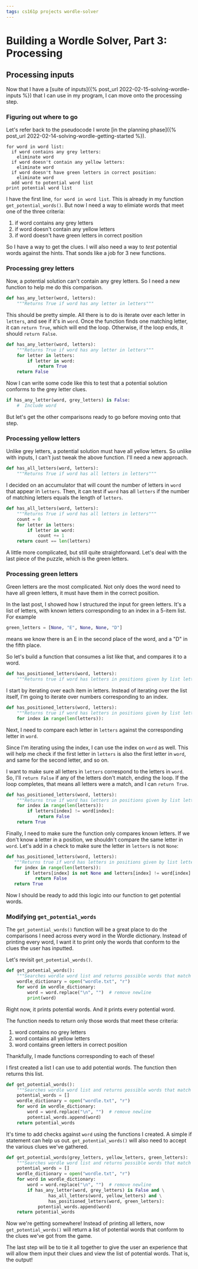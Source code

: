 ```yaml
---
tags: cs161p projects wordle-solver 
---
```


# Building a Wordle Solver, Part 3: Processing
## Processing inputs

Now that I have a [suite of inputs]({% post_url 2022-02-15-solving-wordle-inputs %}) that I can use in my program, I can move onto the processing step. 

### Figuring out where to go

Let's refer back to the pseudocode I wrote [in the planning phase]({% post_url 2022-02-14-solving-wordle-getting-started %}).

```pseudocode
for word in word list:
  if word contains any grey letters: 
    eliminate word
  if word doesn't contain any yellow letters:
    eliminate word
  if word doesn't have green letters in correct position:
    eliminate word
  add word to potential word list
print potential word list
```

I have the first line, `for word in word list`. This is already in my function `get_potential_words()`. But now I need a way to elimiate words that meet one of the three criteria: 

1. if word contains any grey letters
2. if word doesn't contain any yellow letters
3. if word doesn't have green letters in correct position

So I have a way to get the clues. I will also need a way to *test* potential words against the hints. That sonds like a job for 3 new functions. 

### Processing grey letters

Now, a potential solution can't contain any grey letters. So I need a new function to help me do this comparison. 

```python
def has_any_letter(word, letters):
	"""Returns True if word has any letter in letters"""
```

This should be pretty simple. All there is to do is iterate over each letter in `letters`, and see if it's in `word`. Once the function finds one matching letter, it can `return True`, which will end the loop. Otherwise, if the loop ends, it should `return False`. 

```python
def has_any_letter(word, letters):
	"""Returns True if word has any letter in letters"""
    for letter in letters:
        if letter in word:
            return True
    return False
```

Now I can write some code like this to test that a potential solution conforms to the grey letter clues.

```python
if has_any_letter(word, grey_letters) is False:
	#  Include word 
```

But let's get the other comparisons ready to go before moving onto that step. 

### Processing yellow letters

Unlike grey letters, a potential solution must have all yellow letters. So unlike with inputs, I can't just tweak the above function. I'll need a new approach. 

```python
def has_all_letters(word, letters):
	"""Returns True if word has all letters in letters"""
```

I decided on an accumulator that will count the number of letters in `word` that appear in `letters`. Then, it can test if `word` has all `letters` if the number of matching letters equals the length of `letters`. 

```python
def has_all_letters(word, letters):
    """Returns True if word has all letters in letters"""
    count = 0
    for letter in letters:
        if letter in word:
            count += 1
    return count == len(letters)
```

A little more complicated, but still quite straightforward. Let's deal with the last piece of the puzzle, which is the green letters. 

### Processing green letters

Green letters are the most complicated. Not only does the word need to have all green letters, it must have them in the correct position. 

In the last post, I showed how I structured the input for green letters. It's a list of letters, with known letters corresponding to an index in a 5-item list. For example

```python
green_letters = [None, "E", None, None, "D"]
```

means we know there is an E in the second place of the word, and a "D" in the fifth place.

So let's build a function that consumes a list like that, and compares it to a word. 

```python
def has_positioned_letters(word, letters):
	"""Returns true if word has letters in positions given by list letters"""
```

I start by iterating over each item in letters. Instead of iterating over the list itself, I'm going to iterate over numbers corresponding to an index.

```python
def has_positioned_letters(word, letters):
	"""Returns true if word has letters in positions given by list letters"""
	for index in range(len(letters)):

```

Next, I need to compare each letter in `letters` against the corresponding letter in `word`. 

Since I'm iterating using the index, I can use the index on `word` as well. This will help me check if the first letter in `letters` is also the first letter in `word`, and same for the second letter, and so on. 

I want to make sure all letters in `letters` correspond to the letters in `word`. So, I'll `return False` if any of the letters don't match, ending the loop. If the loop completes, that means all letters were a match, and I can `return True`.

```python
def has_positioned_letters(word, letters):
	"""Returns true if word has letters in positions given by list letters"""
	for index in range(len(letters)):
		if letters[index] != word[index]:
			return False
	return True
```

Finally, I need to make sure the function only compares known letters. If we don't know a letter in a position, we shouldn't compare the same letter in `word`. Let's add in a check to make sure the letter in `letters` is not `None`:

 ```python
def has_positioned_letters(word, letters):
	"""Returns true if word has letters in positions given by list letters"""
	for index in range(len(letters)):
		if letters[index] is not None and letters[index] != word[index]:
			return False
	return True
```

Now I should be ready to add this logic into our function to get potential words.


### Modifying `get_potential_words`

The `get_potential_words()` function will be a great place to do the comparisons I need across every word in the Wordle dictionary. Instead of printing every word, I want it to print only the words that conform to the clues the user has inputted. 

Let's revisit `get_potential_words()`. 

```python
def get_potential_words():
	"""Searches wordle word list and returns possible words that match the grey, yellow and green letters inputted"""
    wordle_dictionary = open("wordle.txt", "r")
    for word in wordle_dictionary:
        word = word.replace("\n", "")  # remove newline
        print(word)
```

Right now, it prints potential words. And it prints every potential word. 

The function needs to return only those words that meet these criteria: 

1. word contains no grey letters
2. word contains all yellow letters
3. word contains green letters in correct position 

Thankfully, I made functions corresponding to each of these! 

I first created a list I can use to add potential words. The function then returns this list. 

```python
def get_potential_words():
	"""Searches wordle word list and returns possible words that match the grey, yellow and green letters inputted"""
	potential_words = []
    wordle_dictionary = open("wordle.txt", "r")
    for word in wordle_dictionary:
        word = word.replace("\n", "")  # remove newline
        potential_words.append(word)
    return potential_words
``` 

It's time to add checks against `word` using the functions I created. A simple if statement can help us out. `get_potential_words()` will also need to accept the various clues we've gathered. 

```python
def get_potential_words(grey_letters, yellow_letters, green_letters):
	"""Searches wordle word list and returns possible words that match the grey, yellow and green letters inputted"""
	potential_words = []
    wordle_dictionary = open("wordle.txt", "r")
    for word in wordle_dictionary:
        word = word.replace("\n", "")  # remove newline
        if has_any_letter(word, grey_letters) is False and \
        		has_all_letters(word, yellow_letters) and \
                has_positioned_letters(word, green_letters):
        	potential_words.append(word)
    return potential_words
``` 

Now we're getting somewhere! Instead of printing all letters, now `get_potential_words()` will return a list of potential words that conform to the clues we've got from the game. 

The last step will be to tie it all together to give the user an experience that will allow them input their clues and view the list of potential words. That is, the output! 
